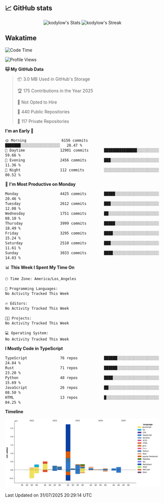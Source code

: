 ## 📈 GitHub stats
<!--START_SECTION:github-->
<div class="badges-githubstats">
  <p align="center">
    <img src="https://github-readme-stats.vercel.app/api?username=kodylow&theme=tokyonight&show_icons=true&hide_border=true&count_private=true" alt="kodylow's Stats" height="165">
    <img src="https://github-readme-streak-stats.herokuapp.com/?user=kodylow&theme=tokyonight&hide_border=true" alt="kodylow's Streak" height="165">
  </p>
</div>
<!--END_SECTION:github-->

## Wakatime 
<!--START_SECTION:waka-->
![Code Time](http://img.shields.io/badge/Code%20Time-1%2C294%20hrs%2031%20mins-blue)

![Profile Views](http://img.shields.io/badge/Profile%20Views-1-blue)

**🐱 My GitHub Data** 

> 📦 3.0 MB Used in GitHub's Storage 
 > 
> 🏆 175 Contributions in the Year 2025
 > 
> 🚫 Not Opted to Hire
 > 
> 📜 440 Public Repositories 
 > 
> 🔑 117 Private Repositories 
 > 
**I'm an Early 🐤** 

```text
🌞 Morning                6156 commits        ███████░░░░░░░░░░░░░░░░░░   28.47 % 
🌆 Daytime                12901 commits       ███████████████░░░░░░░░░░   59.66 % 
🌃 Evening                2456 commits        ███░░░░░░░░░░░░░░░░░░░░░░   11.36 % 
🌙 Night                  112 commits         ░░░░░░░░░░░░░░░░░░░░░░░░░   00.52 % 
```
📅 **I'm Most Productive on Monday** 

```text
Monday                   4425 commits        █████░░░░░░░░░░░░░░░░░░░░   20.46 % 
Tuesday                  2612 commits        ███░░░░░░░░░░░░░░░░░░░░░░   12.08 % 
Wednesday                1751 commits        ██░░░░░░░░░░░░░░░░░░░░░░░   08.10 % 
Thursday                 3999 commits        █████░░░░░░░░░░░░░░░░░░░░   18.49 % 
Friday                   3295 commits        ████░░░░░░░░░░░░░░░░░░░░░   15.24 % 
Saturday                 2510 commits        ███░░░░░░░░░░░░░░░░░░░░░░   11.61 % 
Sunday                   3033 commits        ████░░░░░░░░░░░░░░░░░░░░░   14.03 % 
```


📊 **This Week I Spent My Time On** 

```text
🕑︎ Time Zone: America/Los_Angeles

💬 Programming Languages: 
No Activity Tracked This Week

🔥 Editors: 
No Activity Tracked This Week

🐱‍💻 Projects: 
No Activity Tracked This Week

💻 Operating System: 
No Activity Tracked This Week
```

**I Mostly Code in TypeScript** 

```text
TypeScript               76 repos            ██████░░░░░░░░░░░░░░░░░░░   24.84 % 
Rust                     71 repos            ██████░░░░░░░░░░░░░░░░░░░   23.20 % 
Python                   48 repos            ████░░░░░░░░░░░░░░░░░░░░░   15.69 % 
JavaScript               26 repos            ██░░░░░░░░░░░░░░░░░░░░░░░   08.50 % 
HTML                     13 repos            █░░░░░░░░░░░░░░░░░░░░░░░░   04.25 % 
```



**Timeline**

![Lines of Code chart](https://raw.githubusercontent.com/Kodylow/Kodylow/master/assets/bar_graph.png)


 Last Updated on 31/07/2025 20:29:14 UTC
<!--END_SECTION:waka-->
